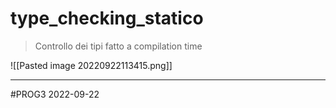 # type_checking_statico
> Controllo dei tipi fatto a compilation time

![[Pasted image 20220922113415.png]]

---
#PROG3 2022-09-22